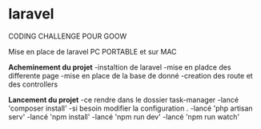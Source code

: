# laravel
CODING CHALLENGE POUR GOOW

Mise en place de laravel PC PORTABLE et sur MAC

******Acheminement du projet******
-instaltion de  laravel
-mise en pladce des differente page
-mise en place de la base de donné
-creation des route et des controllers


******Lancement du projet******
-ce rendre dans le dossier task-manager
-lancé 'composer install'
-si besoin modifier la configuration .
-lancé 'php artisan serv'
-lancé 'npm install'
-lancé 'npm run dev'
-lancé 'npm run watch'



